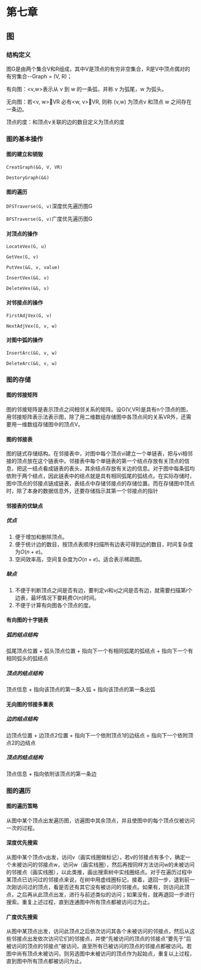 # 第七章

## 图

### 结构定义

图G是由两个集合V和R组成，其中V是顶点的有穷非空集合，R是V中顶点偶对的有穷集合--Graph = (V, R)；

有向图：<v,w>表示从 v 到 w 的一条弧，并称 v 为弧尾，w 为弧头。

无向图：若<v, w>VR 必有<w, v>VR, 则称 (v,w) 为顶点v 和顶点 w 之间存在一条边。

顶点的度：和顶点v关联的边的数目定义为顶点的度

### 图的基本操作

#### 图的建立和销毁

`CreatGraph(&G, V, VR)`

`DestoryGraph(&G)`

#### 图的遍历

`DFSTraverse(G, v)`深度优先遍历图G

`BFSTraverse(G, v)`广度优先遍历图G

#### 对顶点的操作

`LocateVex(G, u)`

`GetVex(G, v)`

`PutVex(&G, v, value)`

`InsertVex(&G, v)`

`DeleteVex(&G, v)`

#### 对邻接点的操作

`FirstAdjVex(G, v)`

`NextAdjVex(G, v, w)`

#### 对图中弧的操作

`InsertArc(&G, v, w)`

`DeleteArc(&G, v, w)`

### 图的存储

#### 图的邻接矩阵

图的邻接矩阵是表示顶点之间相邻关系的矩阵。设G(V,VR)是具有n个顶点的图，用邻接矩阵表示法表示图，除了用二维数组存储图中各顶点间的关系VR外，还需要用一维数组存储图中的顶点V。

#### 图的邻接表

图的链式存储结构。在邻接表中，对图中每个顶点vi建立一个单链表，把与vi相邻接的顶点放在这个链表中。邻接表中每个单链表的第一个结点存放有关顶点的信息，把这一结点看成链表的表头，其余结点存放有关边的信息。对于图中每条弧均依附于两个结点，因此链表中的结点就是具有相同弧尾的弧结点。在实际存储时，图中顶点的邻接点链成链表，表结点中存储邻接点的存储位置。而在存储图中顶点时，除了本身的数据信息外，还要存储指示其第一个邻接点的指针

#### 邻接表的优缺点

##### 优点

1. 便于增加和删除顶点。
2. 便于统计边的数目，按顶点表顺序扫描所有边表可得到边的数目，时间复杂度为$O(n+e)$。
3. 空间效率高，空间复杂度为$O(n+e)$。适合表示稀疏图。

##### 缺点

1. 不便于判断顶点之间是否有边，要判定$vi$和$vj$之间是否有边，就需要扫描第$i$个边表，最坏情况下要耗费$O(n)$时间。
2. 不便于计算有向图各个顶点的度。

####  有向图的十字链表

##### 弧的结点结构

弧尾顶点位置 + 弧头顶点位置 + 指向下一个有相同弧尾的弧结点 + 指向下一个有相同弧头的弧结点

##### 顶点的结点结构

顶点信息 + 指向该顶点的第一条入弧 + 指向该顶点的第一条出弧

#### 无向图的邻接多重表

##### 边的结点结构

边顶点位置 + 边顶点2位置 + 指向下一个依附顶点1的边结点 + 指向下一个依附顶点2的边结点

##### 顶点的结点结构

顶点信息 + 指向依附该顶点的第一条边

### 图的遍历

#### 图的遍历策略

从图中某个顶点出发遍历图，访遍图中其余顶点，并且使图中的每个顶点仅被访问一次的过程。

#### 深度优先搜索

从图中某个顶点v出发，访问v（画实线圈做标记），若v的邻接点有多个，确定一个未被访问的邻接点w，访问w（画实线圈），然后再按同样方法访问w的未被访问的邻接点（画实线圈），以此类推，画出搜索树中实线圈结点。对于在遍历过程中某顶点已访问过的邻接点来说，在树中用虚线圈标记，接着，退回一步，退到前一次刚访问过的顶点，看是否还有其它没有被访问的邻接点。如果有，则访问此顶点，之后再从此顶点出发，进行与前述类似的访问；如果没有，就再退回一步进行搜索。重复上述过程，直到连通图中所有顶点都被访问过为止。

#### 广度优先搜索

从图中某顶点出发，访问此顶点之后依次访问其各个未被访问的邻接点，然后从这些邻接点出发依次访问它们的邻接点，并使“先被访问的顶点的邻接点”要先于“后被访问的顶点的邻接点”被访问，直至所有已被访问的顶点的邻接点都被访问。若图中尚有顶点未被访问，则另选图中未被访问的顶点作为起始点，重复以上过程，直到图中所有顶点都被访问为止。
